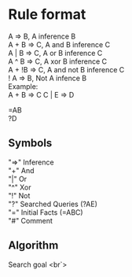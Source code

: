 <h1> Rule format </h1>


A => B,  A inference B <br>
A + B => C, A and B inference C <br>
A | B => C, A or B inference C <br>
A ^ B => C, A xor B inference C <br>
A + !B => C, A and not B inference C <br>
! A => B, Not A infence B <br>
Example: <br>
A + B => C
C | E => D

=AB <br>
?D <br>

Symbols
---
"=>" Inference <br>
"+" And <br>
"|" Or <br>
"^" Xor <br>
"!" Not <br>
"?" Searched Queries (?AE) <br>
"=" Initial Facts (=ABC) <br>
"#" Comment

Algorithm
---

Search goal <br`>
